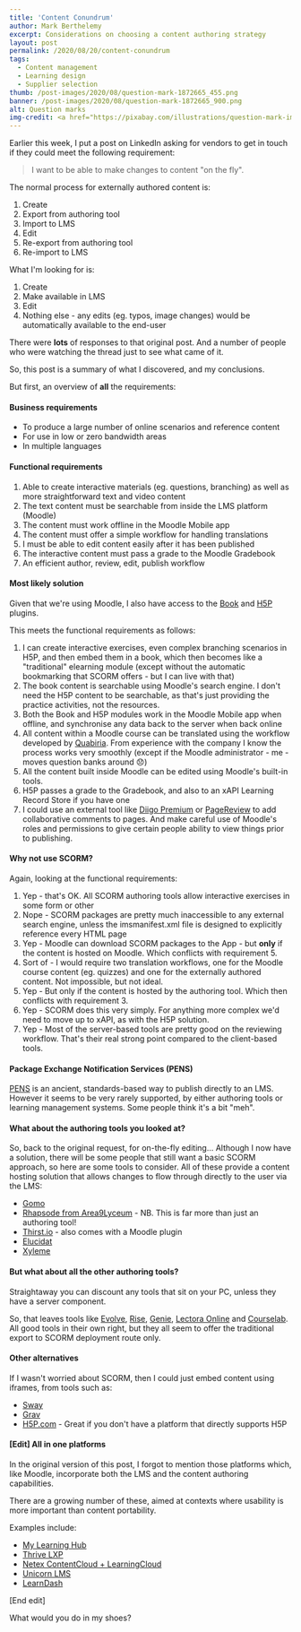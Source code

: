 ```yaml
---
title: 'Content Conundrum'
author: Mark Berthelemy
excerpt: Considerations on choosing a content authoring strategy
layout: post
permalink: /2020/08/20/content-conundrum
tags:
  - Content management
  - Learning design
  - Supplier selection
thumb: /post-images/2020/08/question-mark-1872665_455.png
banner: /post-images/2020/08/question-mark-1872665_900.png
alt: Question marks
img-credit: <a href="https://pixabay.com/illustrations/question-mark-important-sign-1872665/" target="_blank">Pixabay</a>
---
```

Earlier this week, I put a post on LinkedIn asking for vendors to get in touch if they could meet the following requirement:

> I want to be able to make changes to content "on the fly".

The normal process for externally authored content is:

1. Create
2. Export from authoring tool
3. Import to LMS
4. Edit
5. Re-export from authoring tool
6. Re-import to LMS

What I'm looking for is:

1. Create
2. Make available in LMS
3. Edit
4. Nothing else - any edits (eg. typos, image changes) would be automatically available to the end-user

There were **lots** of responses to that original post. And a number of people who were watching the thread just to see what came of it.

So, this post is a summary of what I discovered, and my conclusions.

But first, an overview of **all** the requirements:

#### Business requirements

- To produce a large number of online scenarios and reference content
- For use in low or zero bandwidth areas
- In multiple languages

#### Functional requirements

1. Able to create interactive materials (eg. questions, branching) as well as more straightforward text and video content
2. The text content must be searchable from inside the LMS platform (Moodle)
3. The content must work offline in the Moodle Mobile app
4. The content must offer a simple workflow for handling translations
5. I must be able to edit content easily after it has been published
6. The interactive content must pass a grade to the Moodle Gradebook
7. An efficient author, review, edit, publish workflow

#### Most likely solution

Given that we're using Moodle, I also have access to the [Book](https://moodle.org/plugins/mod_book) and [H5P](https://moodle.org/plugins/mod_hvp) plugins.

This meets the functional requirements as follows:

1. I can create interactive exercises, even complex branching scenarios in H5P, and then embed them in a book, which then becomes like a "traditional" elearning module (except without the automatic bookmarking that SCORM offers - but I can live with that)
2. The book content is searchable using Moodle's search engine. I don't need the H5P content to be searchable, as that's just providing the practice activities, not the resources.
3. Both the Book and H5P modules work in the Moodle Mobile app when offline, and synchronise any data back to the server when back online
4. All content within a Moodle course can be translated using the workflow developed by [Quabiria](https://qabiria.com/en/blog/item/552-how-to-translate-a-moodle-course). From experience with the company I know the process works very smoothly (except if the Moodle administrator - me - moves question banks around 😞)
5. All the content built inside Moodle can be edited using Moodle's built-in tools.
6. H5P passes a grade to the Gradebook, and also to an xAPI Learning Record Store if you have one
7. I could use an external tool like [Diigo Premium](https://www.diigo.com/premium) or [PageReview](https://pagereview.io/) to add collaborative comments to pages. And make careful use of Moodle's roles and permissions to give certain people ability to view things prior to publishing.

#### Why not use SCORM?

Again, looking at the functional requirements:

1. Yep - that's OK. All SCORM authoring tools allow interactive exercises in some form or other
2. Nope - SCORM packages are pretty much inaccessible to any external search engine, unless the imsmanifest.xml file is designed to explicitly reference every HTML page
3. Yep - Moodle can download SCORM packages to the App - but **only** if the content is hosted on Moodle. Which conflicts with requirement 5.
4. Sort of - I would require two translation workflows, one for the Moodle course content (eg. quizzes) and one for the externally authored content. Not impossible, but not ideal.
5. Yep - But only if the content is hosted by the authoring tool. Which then conflicts with requirement 3.
6. Yep - SCORM does this very simply. For anything more complex we'd need to move up to xAPI, as with the H5P solution.
7. Yep - Most of the server-based tools are pretty good on the reviewing workflow. That's their real strong point compared to the client-based tools.

#### Package Exchange Notification Services (PENS)

[PENS](https://scorm.com/pens/) is an ancient, standards-based way to publish directly to an LMS. However it seems to be very rarely supported, by either authoring tools or learning management systems. Some people think it's a bit "meh".

#### What about the authoring tools you looked at?

So, back to the original request, for on-the-fly editing... Although I now have a solution, there will be some people that still want a basic SCORM approach, so here are some tools to consider. All of these provide a content hosting solution that allows changes to flow through directly to the user via the LMS:

- [Gomo](https://www.gomolearning.com/what-is-gomo/delivery-analytics/)
- [Rhapsode from Area9Lyceum](https://area9lyceum.com/) - NB. This is far more than just an authoring tool!
- [Thirst.io](https://thirst.io/) - also comes with a Moodle plugin
- [Elucidat](https://www.elucidat.com/)
- [Xyleme](https://xyleme.com/)

#### But what about all the other authoring tools?

Straightaway you can discount any tools that sit on your PC, unless they have a server component.

So, that leaves tools like [Evolve](https://www.evolveauthoring.com/), [Rise](https://articulate.com/360/rise), [Genie](https://www.growthengineering.co.uk/genie-content-authoring-tool/), [Lectora Online](https://www.lectoraonline.com/) and [Courselab](http://www.courselab.com/). All good tools in their own right, but they all seem to offer the traditional export to SCORM deployment route only.

#### Other alternatives

If I wasn't worried about SCORM, then I could just embed content using iframes, from tools such as:

- [Sway](https://sway.office.com/)
- [Grav](https://learn.hibbittsdesign.org/opencoursehub/integrating-grav-with-moodle)
- [H5P.com](https://h5p.com/) - Great if you don't have a platform that directly supports H5P

#### [Edit] All in one platforms

In the original version of this post, I forgot to mention those platforms which, like Moodle, incorporate both the LMS and the content authoring capabilities.

There are a growing number of these, aimed at contexts where usability is more important than content portability.

Examples include:

- [My Learning Hub](https://www.mylearninghub.com/)
- [Thrive LXP](https://www.thrivelearning.com/products/learning-experience-platform)
- [Netex ContentCloud + LearningCloud](https://www.netexlearning.com/en/contentcloud/)
- [Unicorn LMS](https://www.unicorntraining.com/lms)
- [LearnDash](https://www.learndash.com/)

[End edit]

What would you do in my shoes?

